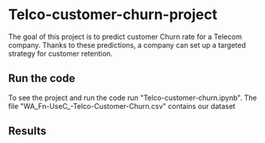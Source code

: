 # Telco-customer-churn-project

The goal of this project is to predict customer Churn rate for a Telecom company. Thanks to these predictions, a company can set up a targeted strategy for customer retention.

## Run the code
To see the project and run the code run "Telco-customer-churn.ipynb".
The file "WA_Fn-UseC_-Telco-Customer-Churn.csv" contains our dataset

## Results
